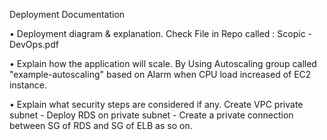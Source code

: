 Deployment Documentation

• Deployment diagram & explanation.
Check File in Repo called : Scopic - DevOps.pdf

• Explain how the application will scale.
By Using Autoscaling group called "example-autoscaling" based on Alarm when CPU load increased of EC2 instance.

• Explain what security steps are considered if any.
Create VPC private subnet - Deploy RDS on private subnet - Create a private connection between SG of RDS and SG of ELB as so on.
